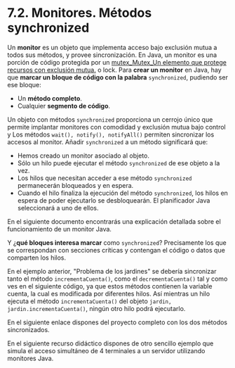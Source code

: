 # 7.2. Monitores. Métodos synchronized

Un **monitor** es un objeto que implementa acceso bajo exclusión mutua a todos sus métodos, y provee sincronización. En Java, un monitor es una porción de código protegida por un [mutex_Mutex_Un elemento que protege recursos con exclusión mutua.]() o lock. Para **crear un monitor** en Java, hay que **marcar un bloque de código con la palabra** `synchronized`, pudiendo ser ese bloque:

* Un **método completo**.
* Cualquier **segmento de código**.

Un objeto con métodos `synchronized` proporciona un cerrojo único que permite implantar monitores con comodidad y exclusión mutua bajo control y Los métodos `wait(), notify(), notifyAll()` permiten sincronizar los accesos al monitor. Añadir `synchronized` a un método significará que:

* Hemos creado un monitor asociado al objeto.
* Sólo un hilo puede ejecutar el método `synchronized` de ese objeto a la vez.
* Los hilos que necesitan acceder a ese método `synchronized` permanecerán bloqueados y en espera.
* Cuando el hilo finaliza la ejecución del método `synchronized`, los hilos en espera de poder ejecutarlo se desbloquearán. El planificador Java seleccionará a uno de ellos.

En el siguiente documento encontrarás una explicación detallada sobre el funcionamiento de un monitor Java.

Y ¿**qué bloques interesa marcar** como `synchronized`? Precisamente los que se correspondan con secciones críticas y contengan el código o datos que comparten los hilos.

En el ejemplo anterior, "Problema de los jardines" se debería sincronizar tanto el método `incrementaCuenta()`, como el `decrementaCuenta()` tal y como ves en el siguiente código, ya que estos métodos contienen la variable cuenta, la cual es modificada por diferentes hilos. Así mientras un hilo ejecuta el método `incrementaCuenta()` del objeto `jardin, jardin.incrementaCuenta()`, ningún otro hilo podrá ejecutarlo.

En el siguiente enlace dispones del proyecto completo con los dos métodos sincronizados.

En el siguiente recurso didáctico dispones de otro sencillo ejemplo que simula el acceso simultáneo de 4 terminales a un servidor utilizando monitores Java.

